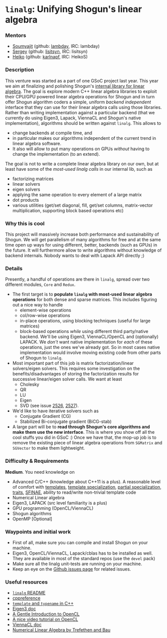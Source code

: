 # `linalg`: Unifying Shogun's linear algebra

### Mentors
 * [Soumyajit](Soumyajit%20De%20[Rahul]) (github: [lambday](https://github.com/lambday), IRC: lambday)
 * [Sergey](Sergey%20Lisitsyn) (github: [lisitsyn](https://github.com/lisitsyn), IRC: lisitsyn)
 * [Heiko](Heiko%20Strathmann) (github: [karlnapf](https://github.com/karlnapf), IRC: HeikoS)

### Description
This venture was started as a part of one GSoC project last year. This year we aim at finalizing and polishing Shogun's [internal library for linear algebra](README_linalg). The goal is explore modern C++ linear algebra libraries to exploit their CPU/GPU powered linear algebra operations for Shogun and in turn offer Shogun algorithm coders a simple, uniform *backend independent* interface that they can use for their linear algebra calls using those libraries. Rather than writing implementation against a particular backend (that we currently do using Eigen3, Lapack, ViennaCL and Shogun's native implementation), algorithms should be written against `linalg`. This allows to
- change backends at compile time, and 
- in particular makes our algorithms independent of the current trend in linear algebra software. 
- It also will allow to put many operations on GPUs *without* having to change the implementation (to an extend).

The goal is not to write a complete linear algebra library on our own, but at least have some of the *most-used linalg calls* in our internal lib, such as
 * factorizing matrices
 * linear solvers
 * eigen solvers
 * applying the same operation to every element of a large matrix
 * dot products
 * various utilities (get/set diagonal, fill, get/set columns, matrix-vector multiplication, supporting block based operations etc)

### Why this is cool
This project will massively increase both performance and sustainability of Shogun. We will get parallelism of many algorithms for free and at the same time open up ways for using different, better, backends (such as GPUs) in the future. It will furthermore allow to write algorithms without knowledge of backend internals. Nobody wants to deal with Lapack API directly ;)

### Details
Presently, a handful of operations are there in `linalg`, spread over two different modules, `Core` and `Redux`.
 * The first target is to **populate `linalg` with most-used linear algebra operations** for both dense and sparse matrices. This includes figuring out a nice way to handle 
    * element-wise operations
    * col/row-wise operations 
    * in-place operations, using blocking techniques (useful for large matrices)
    * block-based operations 
*while* using different third party/native backend. We'll be using Eigen3, ViennaCL/OpenCL and (optionally) LAPACK. We *don't* want native implementation for *each* of these operations, just the ones we've already got. So in most cases native implementation would involve moving existing code from other parts of Shogun to `linalg`. 
 * Most important part of this job is matrix factorization/linear solvers/eigen solvers. This requires some investigation on the benefits/disadvantages of storing the factorization results for successive linear/eigen solver calls. We want at least 
    * Cholesky
    * QR
    * LU
    * Eigen
    * SVD
(see issue [2526](https://github.com/shogun-toolbox/shogun/issues/2526), [2527](https://github.com/shogun-toolbox/shogun/issues/2527)).
 * We'd like to have iterative solvers such as 
    * Conjugate Gradient (CG)
    * Stabilized Bi-conjugate gradient (BiCG-stab)
 * A large part will be to **read through Shogun's core algorithms and make them use the new interface**. This is where you show off all the cool stuffs you did in GSoC :) Once we have that, the mop-up job is to remove the existing piece of linear algebra operations from `SGMatrix` and `SGVector` to make them lightweight.

### Difficulty & Requirements
**Medium**. You need knowledge on
 * Advanced C/C++ (knowledge about C++11 is a plus). A reasonable level of comfort with [templates](http://en.cppreference.com/w/cpp/language/templates), [template specialization](http://en.cppreference.com/w/cpp/language/template_specialization), [partial specialization](http://en.cppreference.com/w/cpp/language/partial_specialization), [traits](http://accu.org/index.php/journals/442), [SFINAE](http://en.cppreference.com/w/cpp/language/sfinae), ability to read/write non-trivial template code
 * Numerical Linear algebra
 * Eigen3, LAPACK (src level familiarity is a plus)
 * GPU programming (OpenCL/ViennaCL)
 * Shogun algorithms
 * OpenMP [Optional]

### Waypoints and initial work
 * First of all, make sure you can compile and install Shogun on your machine.
 * Eigen3, OpenCL/ViennaCL, Lapack/cblas has to be installed as well. They are available in most of the standard repos (use the `devel` pack)
 * Make sure all the linalg unit-tests are running on your machine.
 * Keep an eye on the [Github issues page](https://github.com/shogun-toolbox/shogun/issues) for related issues.

### Useful resources
 * [`linalg` README](https://github.com/shogun-toolbox/shogun/wiki/README_linalg)
 * [cppreference](http://en.cppreference.com/w/)
 * [`template` and `typename` in C++](http://eigen.tuxfamily.org/dox/TopicTemplateKeyword.html)
 * [Eigen3 doc](http://eigen.tuxfamily.org/dox/index.html)
 * [A Gentle Introduction to OpenCL](http://www.drdobbs.com/parallel/a-gentle-introduction-to-opencl/231002854)
 * [A nice video tutorial on OpenCL](https://www.youtube.com/playlist?list=PLTfYiv7-a3l7mYEdjk35wfY-KQj5yVXO2)
 * [ViennaCL doc](http://viennacl.sourceforge.net/doc/)
 * [Numerical Linear Algebra by Trefethen and Bau](https://javierolivares.files.wordpress.com/2009/04/numerical-linear-algebra-trefethenbau.pdf)